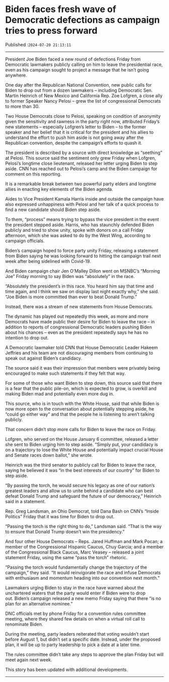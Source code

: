 # Biden faces fresh wave of Democratic defections as campaign tries to press forward

Published :`2024-07-20 21:13:11`

---

President Joe Biden faced a new round of defections Friday from Democratic lawmakers publicly calling on him to leave the presidential race, even as his campaign sought to project a message that he isn’t going anywhere.

One day after the Republican National Convention, new public calls for Biden to drop out from a dozen lawmakers – including Democratic Sen. Martin Heinrich of New Mexico and California Rep. Zoe Lofgren, a close ally to former Speaker Nancy Pelosi – grew the list of congressional Democrats to more than 30.

Two House Democrats close to Pelosi, speaking on condition of anonymity given the sensitivity and rawness in the party right now, attributed Friday’s new statements – especially Lofgren’s letter to Biden – to the former speaker and her belief that it is critical for the president and his allies to understand the effort to push him aside is not going away after the Republican convention, despite the campaign’s efforts to quash it.

The president is described by a source with direct knowledge as “seething” at Pelosi. This source said the sentiment only grew Friday when Lofgren, Pelosi’s longtime close lieutenant, released her letter urging Biden to step aside. CNN has reached out to Pelosi’s camp and the Biden campaign for comment on this reporting.

It is a remarkable break between two powerful party elders and longtime allies in enacting key elements of the Biden agenda.

Aides to Vice President Kamala Harris inside and outside the campaign have also expressed unhappiness with Pelosi and her talk of a quick process to find a new candidate should Biden step aside.

To them, “process” means trying to bypass the vice president in the event the president stepped aside. Harris, who has staunchly defended Biden publicly and tried to show unity, spoke with donors on a call Friday afternoon, which she was asked to do by the West Wing, according to campaign officials.

Biden’s campaign hoped to force party unity Friday, releasing a statement from Biden saying he was looking forward to hitting the campaign trail next week after being sidelined with Covid-19.

And Biden campaign chair Jen O’Malley Dillon went on MSNBC’s “Morning Joe” Friday morning to say Biden was “absolutely” in the race.

“Absolutely the president’s in this race. You heard him say that time and time again, and I think we saw on display last night exactly why,” she said. “Joe Biden is more committed than ever to beat Donald Trump.”

Instead, there was a stream of new statements from House Democrats.

The dynamic has played out repeatedly this week, as more and more Democrats have made public their desire for Biden to leave the race – in addition to reports of congressional Democratic leaders pushing Biden about his chances – even as the president repeatedly says he has no intention to drop out.

A Democratic lawmaker told CNN that House Democratic Leader Hakeem Jeffries and his team are not discouraging members from continuing to speak out against Biden’s candidacy.

The source said it was their impression that members were privately being encouraged to make such statements if they felt that way.

For some of those who want Biden to step down, this source said that there is a fear that the public pile-on, which is expected to grow, is overkill and making Biden mad and potentially even more dug in.

This source, who is in touch with the White House, said that while Biden is now more open to the conversation about potentially stepping aside, he “could go either way” and that the people he is listening to aren’t talking publicly.

That concern didn’t stop more calls for Biden to leave the race on Friday.

Lofgren, who served on the House January 6 committee, released a letter she sent to Biden urging him to step aside. “Simply put, your candidacy is on a trajectory to lose the White House and potentially impact crucial House and Senate races down ballot,” she wrote.

Heinrich was the third senator to publicly call for Biden to leave the race, saying he believed it was “in the best interests of our country” for Biden to step aside.

“By passing the torch, he would secure his legacy as one of our nation’s greatest leaders and allow us to unite behind a candidate who can best defeat Donald Trump and safeguard the future of our democracy,” Heinrich said in a statement.

Rep. Greg Landsman, an Ohio Democrat, told Dana Bash on CNN’s “Inside Politics” Friday that it was time for Biden to drop out.

“Passing the torch is the right thing to do,” Landsman said. “That is the way to ensure that Donald Trump doesn’t win the presidency.”

And four other House Democrats – Reps. Jared Huffman and Mark Pocan; a member of the Congressional Hispanic Caucus, Chuy Garcia; and a member of the Congressional Black Caucus, Marc Veasey – released a joint statement Friday, using the same “pass the torch” rhetoric.

“Passing the torch would fundamentally change the trajectory of the campaign,” they said. “It would reinvigorate the race and infuse Democrats with enthusiasm and momentum heading into our convention next month.”

Lawmakers urging Biden to stay in the race have warned about the unchartered waters that the party would enter if Biden were to drop out. Biden’s campaign released a new memo Friday saying that there “is no plan for an alternative nominee.”

DNC officials met by phone Friday for a convention rules committee meeting, where they shared few details on when a virtual roll call to renominate Biden.

During the meeting, party leaders reiterated that voting wouldn’t start before August 1, but didn’t set a specific date. Instead, under the proposed plan, it will be up to party leadership to pick a date at a later time.

The rules committee didn’t take any steps to approve the plan Friday but will meet again next week.

This story has been updated with additional developments.

---

